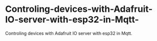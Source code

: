 # Controling-devices-with-Adafruit-IO-server-with-esp32-in-Mqtt-
Controling devices with Adafruit IO server with esp32 in Mqtt.
